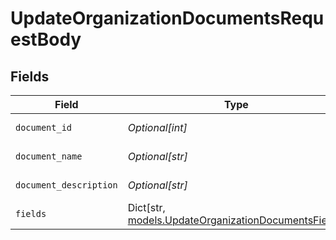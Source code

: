# UpdateOrganizationDocumentsRequestBody


## Fields

| Field                                                                                                 | Type                                                                                                  | Required                                                                                              | Description                                                                                           |
| ----------------------------------------------------------------------------------------------------- | ----------------------------------------------------------------------------------------------------- | ----------------------------------------------------------------------------------------------------- | ----------------------------------------------------------------------------------------------------- |
| `document_id`                                                                                         | *Optional[int]*                                                                                       | :heavy_minus_sign:                                                                                    | Document Identifier                                                                                   |
| `document_name`                                                                                       | *Optional[str]*                                                                                       | :heavy_minus_sign:                                                                                    | Document Name                                                                                         |
| `document_description`                                                                                | *Optional[str]*                                                                                       | :heavy_minus_sign:                                                                                    | Document Description                                                                                  |
| `fields`                                                                                              | Dict[str, [models.UpdateOrganizationDocumentsFields](../models/updateorganizationdocumentsfields.md)] | :heavy_minus_sign:                                                                                    | Fields                                                                                                |